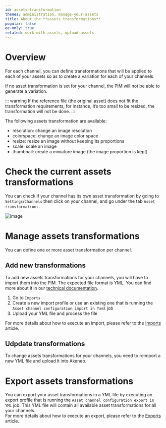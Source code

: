 ```yaml
---
id: assets-transformation
themes: administration, manage-your-assets
title: About the **assets transformations**
popular: false
ee-only: true
related: work-with-assets, upload-assets
---
```


# Overview
For each channel, you can define transformations that will be applied to each of your assets so as to create a variation for each of your channels.

If no asset transformation is set for your channel, the PIM will not be able to generate a variation.

::: warning
If the reference file (the original asset) does not fit the transformation requirements, for instance, it’s too small to be resized, the transformation will not be done.
:::

The following assets transformation are available:
- resolution: change an image resolution
- colorspace: change an image color space
- resize: resize an image without keeping its proportions
- scale: scale an image
- thumbnail: create a miniature image (the image proportion is kept)

# Check the current assets transformations

You can check if your channel has its own asset transformation by going to `Settings`/`Channels` then click on your channel, and go under the tab `Asset transformations`.

![image](../img/dummy.png)

# Manage assets transformations

You can define one or more asset transformation per channel.

## Add new transformations
To add new assets transformations for your channels, you will have to import them into the PIM. The expected file format is YML. You can find more about it in our [technical documentation](https://docs.akeneo.com/2.0/manipulate_pim_data/product_asset/add_new_transformation.html#add-a-channel-configuration-to-use-the-new-transformation).

1.  Go to `Imports`
1.  Create a new import profile or use an existing one that is running the `Asset channel configuration import in Yaml` job
1.  Upload your YML file and process the file

For more details about how to execute an import, please refer to the [Imports](/articles/imports.html) article.

## Udpdate transformations
To change assets transformations for your channels, you need to reimport a new YML file and upload it into Akeneo.

# Export assets transformations

You can export your asset transformations in a YML file by executing an export profile that is running the `Asset channel configuration export in YML` job. This YML file will contain all available asset transformations for all your channels.  
For more details about how to execute an export, please refer to the [Exports](/articles/exports.html) article.
